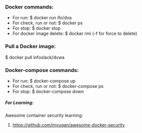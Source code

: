 ### Docker commands:
* For run:
$ docker run ifo/dva
* For check, run or not:
$ docker ps
* For stop:
$ docker stop <conatiner-id>
* For docker image delete:
$ docker rmi <conatiner-id>
(-f for force to delete)

### Pull a Docker image:
$ docker pull infoslack/dvwa

### Docker-compose commands:
* For run:
$ docker-compose up
* For check, run or not:
$ docker-compose ps
* For stop:
$ docker-compose down


##### For Learning:
Awesome container security learning:
1. https://github.com/myugan/awesome-docker-security
